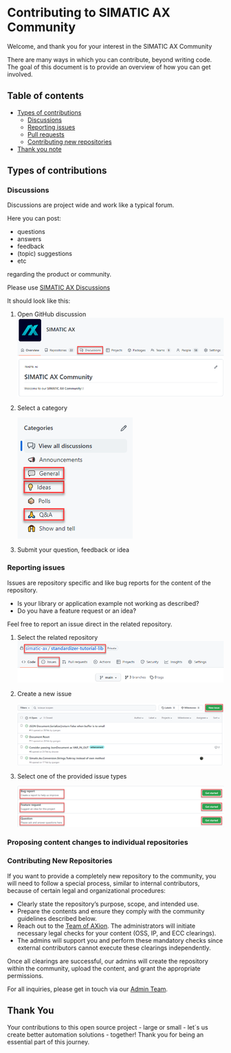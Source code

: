 # Contributing to SIMATIC AX Community

Welcome, and thank you for your interest in the SIMATIC AX Community

There are many ways in which you can contribute, beyond writing code. The goal of this document is to provide an overview of how you can get involved.

## Table of contents
- [Types of contributions](#types-of-contributions)
    - [Discussions](#discussions)
    - [Reporting issues](#reporting-issues)
    - [Pull requests](#proposing-content-changes-to-individual-repositories)
    - [Contributing new repositories](#contributing-new-repositories)
- [Thank you note](#thank-you)

## Types of contributions

### Discussions
Discussions are project wide and work like a typical forum.

Here you can post:

- questions
- answers 
- feedback
- (topic) suggestions
- etc

regarding the product or community.

Please use [SIMATIC AX Discussions](https://github.com/orgs/simatic-ax/discussions)

It should look like this: 

1. Open GitHub discussion
   ![dis1](/docs/assets/images/dsicussions1.png)

2. Select a category

    ![dis2](/docs/assets/images/dsicussions2.png)

3. Submit your question, feedback or idea

### Reporting issues
Issues are repository specific and like bug reports for the content of the repository.

- Is your library or application example not working as described?
- Do you have a feature request or an idea?

Feel free to report an issue direct in the related repository.

1. Select the related repository
    ![iss1](/docs/assets/images/issues1.png)

2. Create a new issue

    ![iss2](/docs/assets/images/issues2.png)

3. Select one of the provided issue types

    ![iss3](/docs/assets/images/issues3.png)

### Proposing content changes to individual repositories

### Contributing New Repositories
If you want to provide a completely new repository to the community, you will need to follow a special process, similar to internal contributors, because of certain legal and organizational procedures:

- Clearly state the repository’s purpose, scope, and intended use.
- Prepare the contents and ensure they comply with the community guidelines described below.
- Reach out to the [Team of AXion](https://github.com/orgs/simatic-ax/teams/toa-teamofaxion). The administrators will initiate necessary legal checks for your content (OSS, IP, and ECC clearings).
- The admins will support you and perform these mandatory checks since external contributors cannot execute these clearings independently.

Once all clearings are successful, our admins will create the repository within the community, upload the content, and grant the appropriate permissions.

For all inquiries, please get in touch via our [Admin Team](https://github.com/orgs/simatic-ax/teams/toa-teamofaxion).


## Thank You

Your contributions to this open source project - large or small - let´s us create better automation solutions - together! Thank you for being an essential part of this journey.
